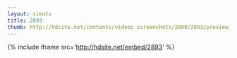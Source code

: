 ```yaml
---
layout: sieutv
title: 2893
thumb: http://hdsite.net/contents/videos_screenshots/2000/2893/preview_360p.mp4.jpg
---
```

{% include iframe src='http://hdsite.net/embed/2893' %}
 
